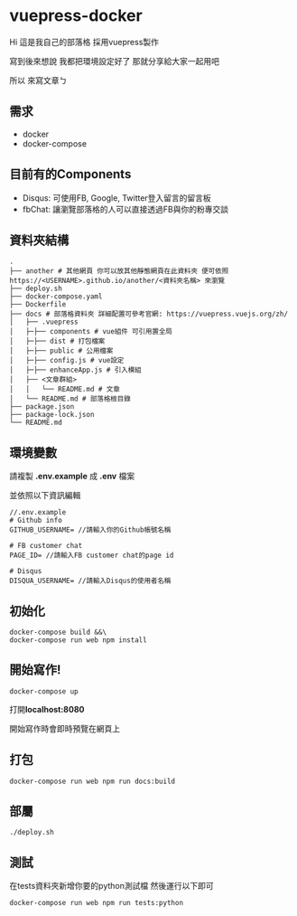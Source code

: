 # vuepress-docker

Hi 這是我自己的部落格 採用vuepress製作

寫到後來想說 我都把環境設定好了 那就分享給大家一起用吧

所以 來寫文章ㄅ

## 需求

* docker
* docker-compose

## 目前有的Components

* Disqus: 可使用FB, Google, Twitter登入留言的留言板
* fbChat: 讓瀏覽部落格的人可以直接透過FB與你的粉專交談

## 資料夾結構

```
.
├── another # 其他網頁 你可以放其他靜態網頁在此資料夾 便可依照https://<USERNAME>.github.io/another/<資料夾名稱> 來瀏覽
├── deploy.sh
├── docker-compose.yaml
├── Dockerfile
├── docs # 部落格資料夾 詳細配置可參考官網: https://vuepress.vuejs.org/zh/
│   ├── .vuepress
│   ├─├── components # vue組件 可引用置全局
│   ├─├── dist # 打包檔案
│   ├─├── public # 公用檔案
│   ├─├── config.js # vue設定
│   ├─├── enhanceApp.js # 引入模組
│   ├── <文章群組>
│   │   └── README.md # 文章
│   └── README.md # 部落格根目錄
├── package.json
├── package-lock.json
└── README.md
```

## 環境變數

請複製 **.env.example** 成 **.env** 檔案

並依照以下資訊編輯

```
//.env.example
# Github info
GITHUB_USERNAME= //請輸入你的Github帳號名稱

# FB customer chat
PAGE_ID= //請輸入FB customer chat的page id

# Disqus
DISQUA_USERNAME= //請輸入Disqus的使用者名稱
```

## 初始化

```
docker-compose build &&\
docker-compose run web npm install
```

## 開始寫作!

```
docker-compose up
```

打開**localhost:8080**

開始寫作時會即時預覽在網頁上

## 打包

```
docker-compose run web npm run docs:build
```

## 部屬

```
./deploy.sh
```

## 測試

在tests資料夾新增你要的python測試檔 然後運行以下即可

```
docker-compose run web npm run tests:python
```